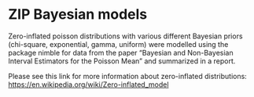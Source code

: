 # ZIP Bayesian models
Zero-inflated poisson distributions with various different Bayesian priors (chi-square, exponential, gamma, uniform) were modelled using the package nimble for data from the paper “Bayesian and Non-Bayesian Interval Estimators for the Poisson Mean” and summarized in a report. 

Please see this link for more information about zero-inflated distributions: https://en.wikipedia.org/wiki/Zero-inflated_model
